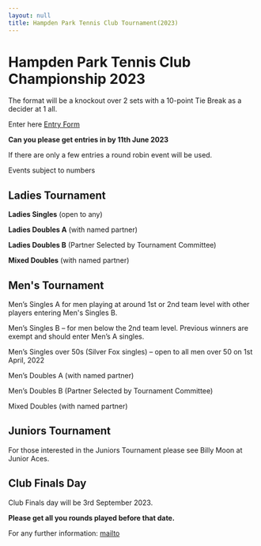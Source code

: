```yaml
---
layout: null
title: Hampden Park Tennis Club Tournament(2023)
---
```


# Hampden Park Tennis Club Championship 2023

The format will be a knockout over 2 sets with a 10-point Tie Break as a decider at 1 all.

Enter here [Entry Form](https://forms.gle/2n8wAfHzL3WqwXyx5)

**Can you please get entries in by 11th June 2023**

If there are only a few entries a round robin event will be used.

Events subject to numbers

## Ladies Tournament

**Ladies Singles** (open to any)

**Ladies Doubles A** (with named partner)

**Ladies Doubles B** (Partner Selected by Tournament Committee)

**Mixed Doubles** (with named partner)

## Men's Tournament

Men’s Singles A for men playing at around 1st or 2nd team level with other players entering Men's Singles B.

Men’s Singles B – for men below the 2nd team level. Previous winners are exempt and should enter Men’s A singles.

Men’s Singles over 50s (Silver Fox singles) – open to all men over 50 on 1st April, 2022

Men’s Doubles A (with named partner)

Men’s Doubles B (Partner Selected by Tournament Committee)

Mixed Doubles (with named partner)

## Juniors Tournament

For those interested in the Juniors Tournament please see Billy Moon at Junior Aces.

## Club Finals Day

Club Finals day will be 3rd September 2023.

**Please get all you rounds played before that date.**

For any further information: [mailto](mailto:grant@hampdenparktennis.co.uk)
